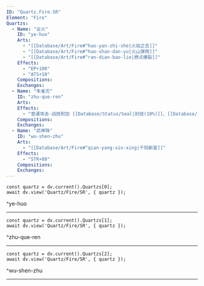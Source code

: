 ```yaml
---
ID: "Quartz.Fire.SR"
Element: "Fire"
Quartzs:
  - Name: "业火"
    ID: "ye-huo"
    Arts:
      - "[[Database/Art/Fire#^huo-yan-zhi-she|火焰之舌]]"
      - "[[Database/Art/Fire#^huo-shan-dan-yu|火山弹雨]]"
      - "[[Database/Art/Fire#^ran-dian-bao-lie|燃点爆裂]]"
    Effects:
      - "EP+100"
      - "ATS+10"
    Compositions:
    Exchanges:
  - Name: "朱雀刃"
    ID: "zhu-que-ren"
    Arts:
    Effects:
      - "普通攻击·战技附加 [[Database/Status/Seal|封技(10%)]]、[[Database/Status/Burn|炎伤(10%)]]"
    Compositions:
    Exchanges:
  - Name: "武神珠"
    ID: "wu-shen-zhu"
    Arts:
      - "[[Database/Art/Fire#^qian-yang-xin-xing|千阳新星]]"
    Effects:
      - "STR+80"
    Compositions:
    Exchanges:
---
```

```dataviewjs
const quartz = dv.current().Quartzs[0];
await dv.view('Quartz/Fire/SR', { quartz });
```
^ye-huo

---

```dataviewjs
const quartz = dv.current().Quartzs[1];
await dv.view('Quartz/Fire/SR', { quartz });
```
^zhu-que-ren

---

```dataviewjs
const quartz = dv.current().Quartzs[2];
await dv.view('Quartz/Fire/SR', { quartz });
```
^wu-shen-zhu

---
